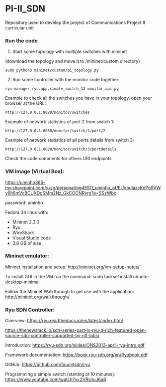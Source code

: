 # PI-II_SDN
Repository used to develop the project of Communications Project II curricular unit

### Run the code

1. Start some topology with multiple switches with mininet

(download the topology and move it to /mininet/custom directory)

```sudo python3 mininet/custom/pi_topology.py``` 

2. Run some controller with the monitor code together

```ryu-manager ryu.app.simple_switch_13 monitor_api.py```

Example to check all the switches you have in your topology, open your browser at the URL: 

```http://127.0.0.1:8080/monitor/switches```

Example of network statistics of port 2 from switch 1:

```http://127.0.0.1:8080/monitor/switch/1/port/2```


Example of network statistics of all ports details from switch 3:

```http://127.0.0.1:8080/monitor/switch/3/portdetails```


Check the code comments for others URI endpoints

### VM image (Virtual Box): 

https://uminho365-my.sharepoint.com/:u:/g/personal/pg45517_uminho_pt/EUobulazcKdPo9VWy6h6mVcBCUXDgSMm2Nz_GkCOCNRvrg?e=SSzWbo

password: uminho

Fedora 34 linux with:
 * Mininet 2.3.0
 * Ryu
 * WireShark
 * Visual Studio code
 * 3.8 GB of size

### Mininet emulator:

Mininet installation and setup: http://mininet.org/vm-setup-notes/

To install GUI in the VM run the command:
sudo tasksel install ubuntu-desktop-minimal

Follow the Mininet Walkthrough to get use with the application:
http://mininet.org/walkthrough/

### Ryu SDN Controller:

Overview: https://ryu.readthedocs.io/en/latest/index.html

https://thenewstack.io/sdn-series-part-iv-ryu-a-rich-featured-open-source-sdn-controller-supported-by-ntt-labs/

Introduction: https://ryu-sdn.org/slides/ONS2013-april-ryu-intro.pdf

Framework documentation: https://book.ryu-sdn.org/en/Ryubook.pdf

GitHub: https://github.com/faucetsdn/ryu

Programming a simple switch (starting at 10 minutes): https://www.youtube.com/watch?v=2VRsituJ6a8
